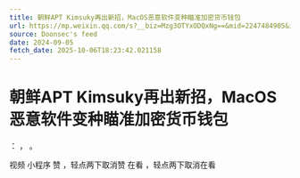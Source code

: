 ```yaml
---
title: 朝鲜APT Kimsuky再出新招，MacOS恶意软件变种瞄准加密货币钱包
url: https://mp.weixin.qq.com/s?__biz=Mzg3OTYxODQxNg==&mid=2247484905&idx=1&sn=e27a2c05968ffa9e161f76ad499d05a5
source: Doonsec's feed
date: 2024-09-05
fetch_date: 2025-10-06T18:23:42.021158
---
```


# 朝鲜APT Kimsuky再出新招，MacOS恶意软件变种瞄准加密货币钱包

：
，
。

视频
小程序
赞
，轻点两下取消赞
在看
，轻点两下取消在看